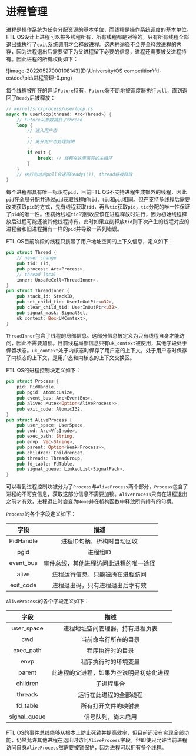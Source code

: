 # 进程管理

进程是操作系统为任务分配资源的基本单位，而线程是操作系统调度的基本单位。FTL OS设计上进程可以被多线程所有，所有线程都是对等的，只有所有线程全部退出或执行了`exit`系统调用才会释放进程。这两种途径不会完全释放进程的内存，因为进程退出后需要留下为父进程留下必要的信息，进程还需要被父进程持有。因此进程的所有权树如下：

![image-20220527000108143](D:\University\OS competition\ftl-os\doc\pic\进程管理-0.png)

每个线程被所在的异步`Future`持有，`Future`将不断地被调度器执行`poll`，直到返回了`Ready`后被释放：

```rust
// kernel/src/process/userloop.rs
async fn userloop(thread: Arc<Thread>) {
    // Future从参数捕获了thread
    loop {
        // 进入用户态
        ...
        // 离开用户态处理陷阱
        ...
        if exit {
            break; // 线程在这里离开的主循环
        }
    }
    // 执行到这后poll会返回Ready(()), thread将被释放
}
```

每个进程都具有唯一标识符`pid`，目前FTL OS不支持进程生成额外的线程，因此`pid`在全局分配并通过`pid`获取线程的`tid`，`tid`和`pid`相同。但在支持多线程后需要改变获取`pid`的方式，先有线程获取`tid`，再从`tid`获取`pid`，`tid`分配的唯一性保证了`pid`的唯一性。但初始线程`tid`的回收应该在进程释放时进行，因为初始线程释放后进程可能还被其他线程持有，此时如果立刻释放`tid`则下次产生的线程对应的进程会和旧进程拥有一样的`pid`并导致一系列错误。

FTL OS目前阶段的线程只携带了用户地址空间的上下文信息，定义如下：

```rust
pub struct Thread {
    // never change
    pub tid: Tid,
    pub process: Arc<Process>,
    // thread local
    inner: UnsafeCell<ThreadInner>,
}
pub struct ThreadInner {
    pub stack_id: StackID,
    pub set_child_tid: UserInOutPtr<u32>,
    pub clear_child_tid: UserInOutPtr<u32>,
    pub signal_mask: SignalSet,
    uk_context: Box<UKContext>,
}
```

`ThreadInner`包含了线程的局部信息。这部分信息被定义为只有线程自身才能访问，因此不需要加锁。目前线程局部信息只有`uk_context`被使用，其他字段处于保留状态。`uk_context`处于内核态时保存了用户态的上下文，处于用户态时保存了内核态的上下文，是用户态和内核态的上下文交换区。

FTL OS的进程控制块定义如下：

```rust
pub struct Process {
    pid: PidHandle,
    pub pgid: AtomicUsize,
    pub event_bus: Arc<EventBus>,
    pub alive: Mutex<Option<AliveProcess>>,
    pub exit_code: AtomicI32,
}
pub struct AliveProcess {
    pub user_space: UserSpace,
    pub cwd: Arc<VfsInode>,
    pub exec_path: String,
    pub envp: Vec<String>,
    pub parent: Option<Weak<Process>>,
    pub children: ChildrenSet,
    pub threads: ThreadGroup,
    pub fd_table: FdTable,
    pub signal_queue: LinkedList<SignalPack>,
}
```

可以看到进程控制块被分为了`Process`与`AliveProcess`两个部分，`Process`包含了进程的不可变信息，获取这部分信息不需要加锁。`AliveProcess`只有在进程退出之前才有效，进程退出时会变为`None`并在析构函数中释放所有持有的句柄。

`Process`的各个字段定义如下：

|   字段    |                  描述                  |
| :-------: | :------------------------------------: |
| PidHandle |       进程ID句柄，析构时自动回收       |
|   pgid    |                进程组ID                |
| event_bus | 事件总线，其他进程访问此进程的唯一途径 |
|   alive   |    进程运行信息，只能被所在进程访问    |
| exit_code |    进程退出码，只有进程退出后才有效    |

`AliveProcess`的各个字段定义如下：

|     字段     |                   描述                   |
| :----------: | :--------------------------------------: |
|  user_space  |     进程地址空间管理器，持有进程页表     |
|     cwd      |           当前命令行所在的目录           |
|  exec_path   |             程序执行时的目录             |
|     envp     |           程序执行时的环境变量           |
|    parent    | 此进程的父进程，如果为空说明是初始化进程 |
|   children   |                子进程集合                |
|   threads    |          运行在此进程的全部线程          |
|   fd_table   |           所有打开文件的映射表           |
| signal_queue |            信号队列，尚未启用            |

FTL OS的事件总线能够从根本上防止死锁并提高效率，但目前还没有实现全部功能，仍然允许其他进程在退出时访问`AliveProcess`字段。但即使只允许当前进程访问自身`AliveProcess`然需要被锁保护，因为进程可以拥有多个线程。